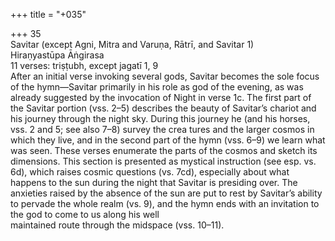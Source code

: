 +++
title = "+035"

+++
35  
Savitar (except Agni, Mitra and Varuṇa, Rātrī, and Savitar 1)  
Hiraṇyastūpa Āṅgirasa  
11 verses: triṣṭubh, except jagatī 1, 9  
After an initial verse invoking several gods, Savitar becomes the sole focus of the  hymn—Savitar primarily in his role as god of the evening, as was already suggested by the invocation of Night in verse 1c. The first part of the Savitar portion (vss.  2–5) describes the beauty of Savitar’s chariot and his journey through the night sky.  During this journey he (and his horses, vss. 2 and 5; see also 7–8) survey the crea tures and the larger cosmos in which they live, and in the second part of the hymn  (vss. 6–9) we learn what was seen. These verses enumerate the parts of the cosmos  and sketch its dimensions. This section is presented as mystical instruction (see esp.  vs. 6d), which raises cosmic questions (vs. 7cd), especially about what happens to  the sun during the night that Savitar is presiding over. The anxieties raised by the  absence of the sun are put to rest by Savitar’s ability to pervade the whole realm (vs.  9), and the hymn ends with an invitation to the god to come to us along his well  
maintained route through the midspace (vss. 10–11).  